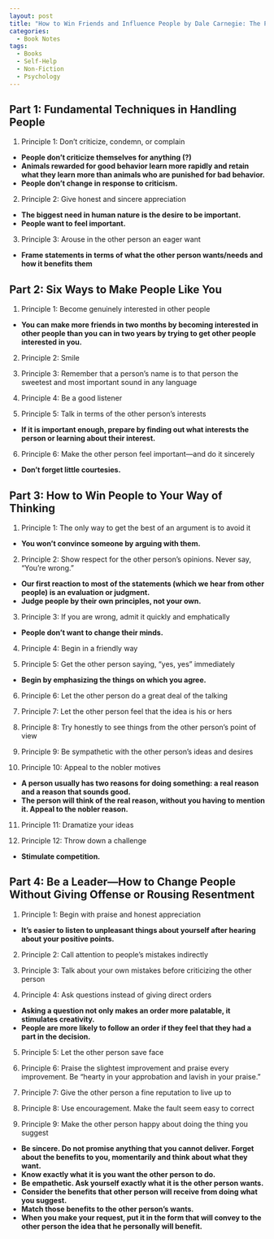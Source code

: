 ```yaml
---
layout: post
title: "How to Win Friends and Influence People by Dale Carnegie: The Principles"
categories:
  - Book Notes
tags:
  - Books
  - Self-Help
  - Non-Fiction
  - Psychology
---
```


## Part 1: Fundamental Techniques in Handling People
1. Principle 1: Don’t criticize, condemn, or complain
* **People don’t criticize themselves for anything (?)**
* **Animals rewarded for good behavior learn more rapidly and retain what they learn more than animals who are punished for bad behavior.**
* **People don’t change in response to criticism.**

2. Principle 2: Give honest and sincere appreciation
* **The biggest need in human nature is the desire to be important.**
* **People want to feel important.**

3. Principle 3: Arouse in the other person an eager want
* **Frame statements in terms of what the other person wants/needs and how it benefits them**

## Part 2: Six Ways to Make People Like You
1. Principle 1: Become genuinely interested in other people
* **You can make more friends in two months by becoming interested in other people than you can in two years by trying to get other people interested in you.**

2. Principle 2: Smile

3. Principle 3: Remember that a person’s name is to that person the sweetest and most important sound in any language

4. Principle 4: Be a good listener

5. Principle 5: Talk in terms of the other person’s interests
* **If it is important enough, prepare by finding out what interests the person or learning about their interest.**

6. Principle 6: Make the other person feel important—and do it sincerely
* **Don’t forget little courtesies.**

## Part 3: How to Win People to Your Way of Thinking
1. Principle 1: The only way to get the best of an argument is to avoid it
* **You won’t convince someone by arguing with them.**

2. Principle 2: Show respect for the other person’s opinions. Never say, “You’re wrong.”
* **Our first reaction to most of the statements (which we hear from other people) is an evaluation or judgment.**
* **Judge people by their own principles, not your own.**

3. Principle 3: If you are wrong, admit it quickly and emphatically
* **People don’t want to change their minds.**

4. Principle 4: Begin in a friendly way

5. Principle 5: Get the other person saying, “yes, yes” immediately
* **Begin by emphasizing the things on which you agree.**

6. Principle 6: Let the other person do a great deal of the talking

7. Principle 7: Let the other person feel that the idea is his or hers

8. Principle 8: Try honestly to see things from the other person’s point of view

9. Principle 9: Be sympathetic with the other person’s ideas and desires

10. Principle 10: Appeal to the nobler motives
* **A person usually has two reasons for doing something: a real reason and a reason that sounds good.**
* **The person will think of the real reason, without you having to mention it.  Appeal to the nobler reason.**

11. Principle 11: Dramatize your ideas

12. Principle 12: Throw down a challenge
* **Stimulate competition.**

## Part 4: Be a Leader—How to Change People Without Giving Offense or Rousing Resentment
1. Principle 1: Begin with praise and honest appreciation
* **It’s easier to listen to unpleasant things about yourself after hearing about your positive points.**

2. Principle 2: Call attention to people’s mistakes indirectly

3. Principle 3: Talk about your own mistakes before criticizing the other person

4. Principle 4: Ask questions instead of giving direct orders
* **Asking a question not only makes an order more palatable, it stimulates creativity.**  
* **People are more likely to follow an order if they feel that they had a part in the decision.**

5. Principle 5: Let the other person save face

6. Principle 6: Praise the slightest improvement and praise every improvement. Be “hearty in your approbation and lavish in your praise.”

7. Principle 7: Give the other person a fine reputation to live up to

8. Principle 8: Use encouragement. Make the fault seem easy to correct

9. Principle 9: Make the other person happy about doing the thing you suggest
* **Be sincere.  Do not promise anything that you cannot deliver.  Forget about the benefits to you, momentarily and think about what they want.**
* **Know exactly what it is you want the other person to do.**
* **Be empathetic.  Ask yourself exactly what it is the other person wants.**
* **Consider the benefits that other person will receive from doing what you suggest.**
* **Match those benefits to the other person’s wants.**
* **When you make your request, put it in the form that will convey to the other person the idea that he personally will benefit.**

